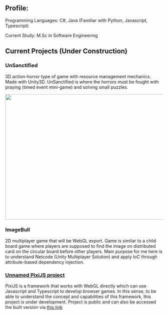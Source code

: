 ## Profile:

Programming Languages: C#, Java (Familiar with Python, Javascript, Typescript)

Current Study: M.Sc in Software Engineering

## Current Projects (Under Construction)

### UnSanctified 
3D action-horror type of game with resource management mechanics. Made with Unity3D. UnSanctified is where the horrors must be fought with praying (timed event mini-game) and solving small puzzles.

<img src="https://github.com/Oguzoz1/Oguzoz1/assets/96492946/dbd1d841-9a0c-4340-a1b5-b5fff54dc0ec" width="600" height="400">

### ImageBull
2D multiplayer game that will be WebGL export. Game is similar to a child board game where players are supposed to find the image on distributed card on the circular board before other players. Main purpose for me here is to understand Netcode (Unity Multiplayer Solution) and apply IoC through attribute-based dependency injection.

### [Unnamed PixiJS project](https://github.com/Oguzoz1/pixijs-test-game)
PixiJS is a framework that works with WebGL directly which can use Javascript and Typescript to develop browser games. In this sense, to be able to understand the concept and capabilities of this framework, this project is under development. Project is public and can also be accessed the built version via [this link](https://aeriastudio.netlify.app/)
<!--
**Oguzoz1/Oguzoz1** is a ✨ _special_ ✨ repository because its `README.md` (this file) appears on your GitHub profile.

Here are some ideas to get you started:

- 🔭 I’m currently working on ...
- 🌱 I’m currently learning ...
- 👯 I’m looking to collaborate on ...
- 🤔 I’m looking for help with ...
- 💬 Ask me about ...
- 📫 How to reach me: ...
- 😄 Pronouns: ...
- ⚡ Fun fact: ...
-->


